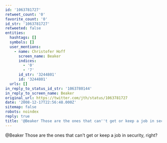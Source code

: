 ```yaml
---
id: '1063781727'
retweet_count: '0'
favorite_count: '0'
id_str: '1063781727'
retweeted: false
entities:
  hashtags: []
  symbols: []
  user_mentions:
    - name: Christofer Hoff
      screen_name: Beaker
      indices:
        - '0'
        - '7'
      id_str: '3244801'
      id: '3244801'
  urls: []
in_reply_to_status_id_str: '1063780144'
in_reply_to_screen_name: Beaker
original_url: https://twitter.com/jth/status/1063781727
date: '2008-12-17T22:56:48.000Z'
sitemap: false
robots: noindex
reply: true
title: '@Beaker Those are the ones that can''t get or keep a job in security, right?'
---
```


@Beaker Those are the ones that can't get or keep a job in security, right?